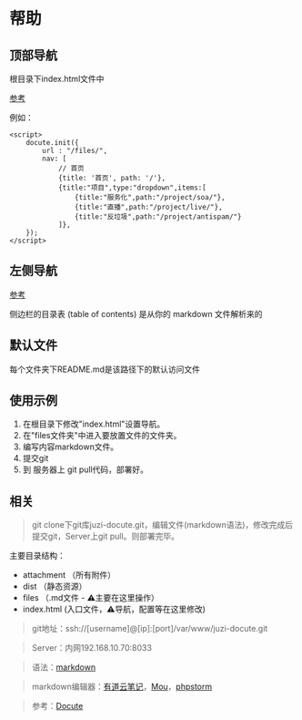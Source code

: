 # 帮助

## 顶部导航
根目录下index.html文件中

[参考](https://docute.js.org/#/zh-Hans/?id=%E5%AF%BC%E8%88%AA%E6%A0%8F)

例如：
````
<script>
    docute.init({
        url : "/files/",
        nav: [
            // 首页
            {title: '首页', path: '/'},
            {title:"项目",type:"dropdown",items:[
                {title:"服务化",path:"/project/soa/"},
                {title:"直播",path:"/project/live/"},
                {title:"反垃圾",path:"/project/antispam/"}
            ]},
    });
</script>
````

## 左侧导航
[参考](https://docute.js.org/#/zh-Hans/?id=%E4%BE%A7%E8%BE%B9%E6%A0%8F)

侧边栏的目录表 (table of contents) 是从你的 markdown 文件解析来的


## 默认文件

每个文件夹下README.md是该路径下的默认访问文件

## 使用示例
1. 在根目录下修改"index.html"设置导航。
1. 在"files文件夹"中进入要放置文件的文件夹。
1. 编写内容markdown文件。
1. 提交git
1. 到 服务器上 git pull代码，部署好。

## 相关
> git clone下git库juzi-docute.git，编辑文件(markdown语法)，修改完成后提交git，Server上git pull。则部署完毕。

主要目录结构：
- attachment （所有附件）
- dist （静态资源）
- files （.md文件 - ⚠️主要在这里操作）
- index.html (入口文件，⚠️导航，配置等在这里修改)


> git地址：ssh://[username]@[ip]:[port]/var/www/juzi-docute.git

> Server：内网192.168.10.70:8033

> 语法：[markdown](http://www.appinn.com/markdown/)

> markdown编辑器：[有道云笔记](http://note.youdao.com/)，[Mou](http://25.io/mou/)，[phpstorm](http://www.jetbrains.com/phpstorm/)

> 参考：[Docute](https://docute.js.org/#/home)
